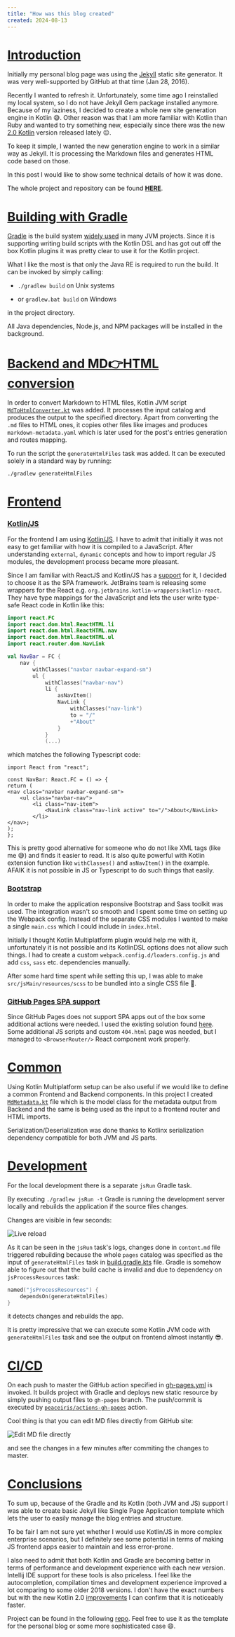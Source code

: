 ```yaml
---
title: "How was this blog created"
created: 2024-08-13
---
```


# [Introduction](/posts/how-it-was-created#intro)

Initially my personal blog page was using the [Jekyll](https://jekyllrb.com/) static site generator.
It was very well-supported by GitHub at that time (Jan 28, 2016).

Recently I wanted to refresh it. Unfortunately, some time ago I reinstalled my local system,
so I do not have Jekyll Gem package installed anymore. Because of my laziness, I decided to create a whole new site
generation engine in Kotlin 😅.
Other reason was that I am more familiar with Kotlin than Ruby and wanted to try something new, especially
since there was the new [2.0 Kotlin](https://kotlinlang.org/docs/whatsnew20.html) version released lately 😉.

To keep it simple, I wanted the new generation engine to work in a similar way as Jekyll.
It is processing the Markdown files and generates HTML code based on those.

In this post I would like to show some technical details of how it was done.

The whole project and repository can be found
**[HERE](https://github.com/PrzemyslawSwiderski/PrzemyslawSwiderski.github.io/)**.

# [Building with Gradle](/posts/how-it-was-created#gradle-build)

[Gradle](https://gradle.org/) is the build system [widely used](https://www.jetbrains.com/lp/devecosystem-2023/java/) in
many JVM projects.
Since it is supporting writing build scripts with the Kotlin DSL and has got out off the box Kotlin plugins
it was pretty clear to use it for the Kotlin project.

What I like the most is that only the Java RE is required to run the build.
It can be invoked by simply calling:

* `./gradlew build` on Unix systems

* or `gradlew.bat build` on Windows

in the project directory.

All Java dependencies, Node.js, and NPM packages will be installed in the background.

# [Backend and MD👉HTML conversion](/posts/how-it-was-created#backend)

In order to convert Markdown to HTML files, Kotlin JVM script
[`MdToHtmlConverter.kt`](https://github.com/PrzemyslawSwiderski/PrzemyslawSwiderski.github.io/blob/master/src/jvmMain/kotlin/app/MdToHtmlConverter.kt)
was added. It processes the input catalog and produces the output to the specified directory.
Apart from converting the `.md` files to HTML ones, it copies other files like images and
produces `markdown-metadata.yaml` which is later used for the post's entries generation and routes mapping.

To run the script the `generateHtmlFiles` task was added. It can be executed solely in a standard way by running:

```sh
./gradlew generateHtmlFiles
```

# [Frontend](/posts/how-it-was-created#frontend)

### [Kotlin/JS](/posts/how-it-was-created#kotlinjs)

For the frontend I am using [Kotlin/JS](https://kotlinlang.org/docs/js-overview.html).
I have to admit that initially it was not easy to get familiar with how it is compiled to a JavaScript.
After understanding `external`, `dynamic` concepts and how to import regular JS modules, the development process became
more pleasant.

Since I am familiar with ReactJS and Kotlin/JS has a [support](https://kotlinlang.org/docs/js-react.html) for it,
I decided to choose it as the SPA framework.
JetBrains team is releasing some wrappers for the React e.g. `org.jetbrains.kotlin-wrappers:kotlin-react`.
They have type mappings for the JavaScript and lets the user write type-safe React code in Kotlin like this:

```kotlin
import react.FC
import react.dom.html.ReactHTML.li
import react.dom.html.ReactHTML.nav
import react.dom.html.ReactHTML.ul
import react.router.dom.NavLink

val NavBar = FC {
    nav {
        withClasses("navbar navbar-expand-sm")
        ul {
            withClasses("navbar-nav")
            li {
                asNavItem()
                NavLink {
                    withClasses("nav-link")
                    to = "/"
                    +"About"
                }
            }
            (...)
```

which matches the following Typescript code:

```tsx
import React from "react";

const NavBar: React.FC = () => {
return (
<nav class="navbar navbar-expand-sm">
    <ul class="navbar-nav">
        <li class="nav-item">
            <NavLink class="nav-link active" to="/">About</NavLink>
        </li>
</nav>;
);
};
```

This is pretty good alternative for someone who do not like XML tags (like me 😅) and finds it easier to read.
It is also quite powerful with Kotlin extension function like `withClasses()` and `asNavItem()` in the example.
AFAIK it is not possible in JS or Typescript to do such things that easily.

### [Bootstrap](/posts/how-it-was-created#bootstrap)

In order to make the application responsive Bootstrap and Sass toolkit was used.
The integration wasn't so smooth and I spent some time on setting up the Webpack config.
Instead of the separate CSS modules I wanted to make a single `main.css` which I could include in `index.html`.

Initially I thought Kotlin Multiplatform plugin would help me with it, unfortunately it is not possible and its
KotlinDSL options does not allow such things. I had to create a custom `webpack.config.d/loaders.config.js`
and add `css`, `sass` etc. dependencies manually.

After some hard time spent while setting this up, I was able to make `src/jsMain/resources/scss` to be bundled into
a single CSS file 🥳.

### [GitHub Pages SPA support](/posts/how-it-was-created#gh-pages)

Since GitHub Pages does not support SPA apps out of the box some additional actions were needed.
I used the existing solution found [here](https://github.com/rafgraph/spa-github-pages).
Some additional JS scripts and custom `404.html` page was needed, but I managed to `<BrowserRouter/>` React component
work properly.

# [Common](/posts/how-it-was-created#common)

Using Kotlin Multiplatform setup can be also useful if we would like to define a common Frontend and Backend components.
In this project I created
[`MdMetadata.kt`](https://github.com/PrzemyslawSwiderski/PrzemyslawSwiderski.github.io/blob/master/src/commonMain/kotlin/app/model/MdMetadata.kt)
file which is the model class for the metadata output from Backend and the same is being used as the input to a
frontend router and HTML imports.

Serialization/Deserialization was done thanks to Kotlinx serialization dependency compatible for both JVM and JS parts.

# [Development](/posts/how-it-was-created#development)

For the local development there is a separate `jsRun` Gradle task.

By executing `./gradlew jsRun -t` Gradle is running the development server locally and rebuilds the application if the
source files changes.

Changes are visible in few seconds:

<img class="responsive-img" src="/pages/posts/how-it-was-created/live-changes.gif" alt="Live reload"></img>

As it can be seen in the `jsRun` task's logs, changes done in `content.md` file triggered rebuilding because the
whole `pages` catalog was specified as the input of `generateHtmlFiles` task in
[build.gradle.kts](https://github.com/PrzemyslawSwiderski/PrzemyslawSwiderski.github.io/blob/master/build.gradle.kts)
file.
Gradle is somehow able to figure out that the build cache is invalid and due to dependency on `jsProcessResources` task:

```kotlin
named("jsProcessResources") {
    dependsOn(generateHtmlFiles)
}
```

it detects changes and rebuilds the app.

It is pretty impressive that we can execute some Kotlin JVM code with `generateHtmlFiles` task and see the output on
frontend almost instantly 😎.

# [CI/CD](/posts/how-it-was-created#ci-cd)

On each push to master the GitHub action specified
in [gh-pages.yml](https://github.com/PrzemyslawSwiderski/PrzemyslawSwiderski.github.io/blob/master/.github/workflows/gh-pages.yml)
is invoked. It builds project with Gradle and deploys new static resource by simply pushing output files to `gh-pages`
branch. The push/commit is executed by [`peaceiris/actions-gh-pages`](https://github.com/peaceiris/actions-gh-pages)
action.

Cool thing is that you can edit MD files directly from GitHub site:

<img class="responsive-img" src="/pages/posts/how-it-was-created/github-edit.png" alt="Edit MD file directly"></img>

and see the changes in a few minutes after
commiting the changes to master.

# [Conclusions](/posts/how-it-was-created#conclusions)

To sum up, because of the Gradle and its Kotlin (both JVM and JS) support I was able to create basic Jekyll like Single
Page Application template which lets the user to easily manage the blog entries and structure.

To be fair I am not sure yet whether I would use Kotlin/JS in more complex enterprise scenarios, but I definitely see
some potential in terms of making JS frontend apps easier to maintain and less error-prone.

I also need to admit that both Kotlin and Gradle are becoming better in terms of performance and development experience
with each new version. Intellij IDE support for these tools is also priceless.
I feel like the autocompletion, compilation times and development experience improved a lot comparing to some older
2018 versions. I don't have the exact numbers but with the new Kotlin 2.0
[improvements](https://blog.jetbrains.com/kotlin/2024/05/celebrating-kotlin-2-0-fast-smart-and-multiplatform/)
I can confirm that it is noticeably faster.

Project can be found in the following
[repo](https://github.com/PrzemyslawSwiderski/PrzemyslawSwiderski.github.io/).
Feel free to use it as the template for the personal blog or some more sophisticated case 😄.
